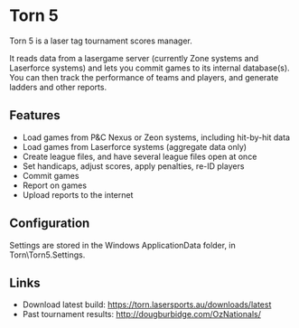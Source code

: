 # Torn 5

Torn 5 is a laser tag tournament scores manager.

It reads data from a lasergame server (currently Zone systems and Laserforce systems) and lets you commit games to its internal database(s). You can then track the performance of teams and players, and generate ladders and other reports.

## Features

* Load games from P&C Nexus or Zeon systems, including hit-by-hit data
* Load games from Laserforce systems (aggregate data only)
* Create league files, and have several league files open at once
* Set handicaps, adjust scores, apply penalties, re-ID players
* Commit games
* Report on games
* Upload reports to the internet

## Configuration

Settings are stored in the Windows ApplicationData folder, in Torn\Torn5.Settings.

## Links

- Download latest build: https://torn.lasersports.au/downloads/latest
- Past tournament results: http://dougburbidge.com/OzNationals/
